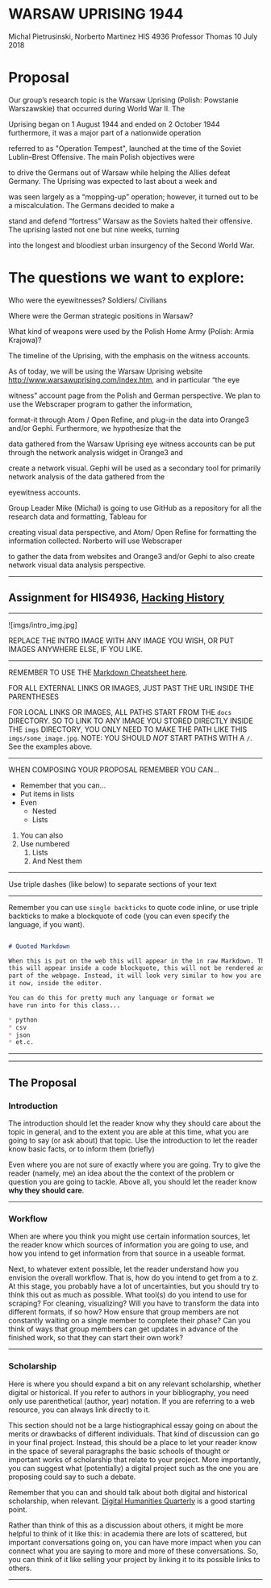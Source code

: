 # WARSAW UPRISING 1944

Michal Pietrusinski, Norberto Martinez
HIS 4936
Professor Thomas
10 July 2018

# Proposal
	
Our group’s research topic is the Warsaw Uprising (Polish: Powstanie Warszawskie) that occurred during World War II. The 

Uprising began on 1 August 1944 and ended on 2 October 1944 furthermore, it was a major part of a nationwide operation 

referred to as "Operation Tempest", launched at the time of the Soviet Lublin–Brest Offensive. The main Polish objectives were 

to drive the Germans out of Warsaw while helping the Allies defeat Germany. The Uprising was expected to last about a week and 

was seen largely as a “mopping-up” operation; however, it turned out to be a miscalculation. The Germans decided to make a 

stand and defend “fortress” Warsaw as the Soviets halted their offensive. The uprising lasted not one but nine weeks, turning 

into the longest and bloodiest urban insurgency of the Second World War.

# The questions we want to explore:

Who were the eyewitnesses? Soldiers/ Civilians

Where were the German strategic positions in Warsaw?

What kind of weapons were used by the Polish Home Army (Polish: Armia Krajowa)?

The timeline of the Uprising, with the emphasis on the witness accounts. 
	
As of today, we will be using the Warsaw Uprising website http://www.warsawuprising.com/index.htm, and in particular “the eye 

witness” account page from the Polish and German perspective. We plan to use the Webscraper program to gather the information, 

format-it through Atom / Open Refine, and plug-in the data into Orange3 and/or Gephi. Furthermore, we hypothesize that the 

data gathered from the Warsaw Uprising eye witness accounts can be put through the network analysis widget in Orange3 and 

create a network visual. Gephi will be used as a secondary tool for primarily network analysis of the data gathered from the 

eyewitness accounts.

Group Leader Mike (Michal) is going to use GitHub as a repository for all the research data and formatting, Tableau for 

creating visual data perspective, and Atom/ Open Refine for formatting the information collected. Norberto will use Webscraper 

to gather the data from websites and Orange3 and/or Gephi to also create network visual data analysis perspective.




---

## Assignment for HIS4936, [Hacking History](http://hacking-history.readthedocs.io)

---

![imgs/intro_img.jpg]

REPLACE THE INTRO IMAGE WITH ANY IMAGE YOU WISH, OR PUT IMAGES ANYWHERE ELSE,
IF YOU LIKE.

---

REMEMBER TO USE THE [Markdown Cheatsheet here](https://github.com/adam-p/markdown-here/wiki/Markdown-Cheatsheet).

FOR ALL EXTERNAL LINKS OR IMAGES, JUST PAST THE URL INSIDE THE PARENTHESES

FOR LOCAL LINKS OR IMAGES, ALL PATHS START FROM THE `docs` DIRECTORY. SO TO
LINK TO ANY IMAGE YOU STORED DIRECTLY INSIDE THE `imgs` DIRECTORY, YOU ONLY
NEED TO MAKE THE PATH LIKE THIS `imgs/some_image.jpg`. NOTE: YOU SHOULD *NOT*
START PATHS WITH A `/`. See the examples above.

---

WHEN COMPOSING YOUR PROPOSAL REMEMBER YOU CAN...

* Remember that you can...
* Put items in lists
* Even
    * Nested
    * Lists

1. You can also
2. Use numbered
    1. Lists
    2. And Nest them

---

Use triple dashes (like below) to separate sections of your text

---

Remember you can use `single backticks` to quote code inline, or use triple
backticks to make a blockquote of code (you can even specify the language,
if you want).

```markdown

# Quoted Markdown

When this is put on the web this will appear in the in raw Markdown. That is,
this will appear inside a code blockquote, this will not be rendered as
part of the webpage. Instead, it will look very similar to how you are seeing
it now, inside the editor.

You can do this for pretty much any language or format we
have run into for this class...

* python
* csv
* json
* et.c.

```

---

---

## The Proposal

### Introduction

The introduction should let the reader know why they should care about the
topic in general, and to the extent you are able at this time, what you are
going to say (or ask about) that topic. Use the introduction to let the
reader know basic facts, or to inform them (briefly)

Even where you are not sure of exactly where you are going. Try to give the
reader (namely, me) an idea about the the context of the problem or question
you are going to tackle. Above all, you should let the reader know
**why they should care**.

---

### Workflow

When are where you think you might use certain information sources, let the
reader know which sources of information you are going to use, and how you
intend to get information from that source in a useable format.

Next, to whatever extent possible, let the reader understand how you envision
the overall workflow. That is, how do you intend to get from a to z. At this
stage, you probably have a lot of uncertainties, but you should try to think
this out as much as possible. What tool(s) do you intend to use for scraping?
For cleaning, visualizing? Will you have to transform the data into different
formats, if so how? How ensure that group members are not constantly waiting
on a single member to complete their phase? Can you think of ways that group
members can get updates in advance of the finished work, so that they can
start their own work?

---

### Scholarship

Here is where you should expand a bit on any relevant scholarship, whether
digital or historical. If you refer to authors in your bibliography, you need
only use parenthetical (author, year) notation. If you are referring to a web
resource, you can always link directly to it.

This section should not be a large histiographical essay going on about the
merits or drawbacks of different individuals. That kind of discussion can go
in your final project. Instead, this should be a place to let your reader know
in the space of several paragraphs the basic schools of thought or important
works of scholarship that relate to your project. More importantly, you can
suggest what (potentially) a digital project such as the one you are proposing
could say to such a debate.

Remember that you can and should talk about both digital and historical
scholarship, when relevant. [Digital Humanities Quarterly](www.digitalhumanities.org/dhq/)
is a good starting point.

Rather than think of this as a discussion about others, it might be more
helpful to think of it like this: in academia there are lots of scattered, but
important conversations going on, you can have more impact when you can connect
what you are saying to more and more of these conversations. So, you can think
of it like selling your project by linking it to its possible links to others.

---
